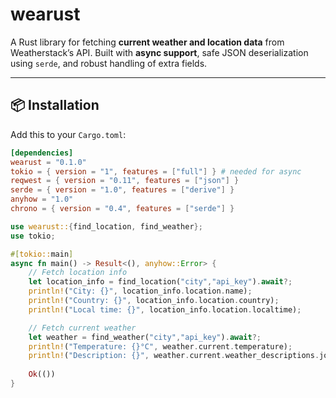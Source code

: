 # wearust

A Rust library for fetching **current weather and location data** from Weatherstack’s API. Built with **async support**, safe JSON deserialization using `serde`, and robust handling of extra fields.

---

## 📦 Installation

Add this to your `Cargo.toml`:

```toml
[dependencies]
wearust = "0.1.0"
tokio = { version = "1", features = ["full"] } # needed for async
reqwest = { version = "0.11", features = ["json"] }
serde = { version = "1.0", features = ["derive"] }
anyhow = "1.0"
chrono = { version = "0.4", features = ["serde"] }
```




```rust
use wearust::{find_location, find_weather};
use tokio;

#[tokio::main]
async fn main() -> Result<(), anyhow::Error> {
    // Fetch location info
    let location_info = find_location("city","api_key").await?;
    println!("City: {}", location_info.location.name);
    println!("Country: {}", location_info.location.country);
    println!("Local time: {}", location_info.location.localtime);

    // Fetch current weather
    let weather = find_weather("city","api_key").await?;
    println!("Temperature: {}°C", weather.current.temperature);
    println!("Description: {}", weather.current.weather_descriptions.join(", "));
    
    Ok(())
}


